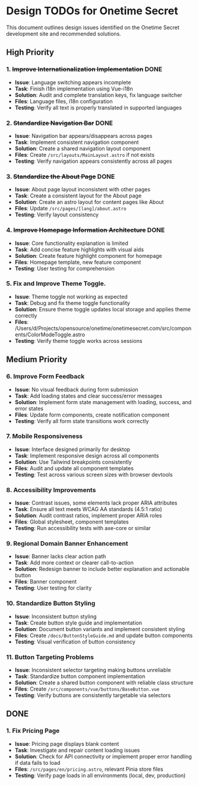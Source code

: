 # Design TODOs for Onetime Secret

This document outlines design issues identified on the Onetime Secret development site and recommended solutions.

## High Priority


### 1. ~~Improve Internationalization Implementation~~ DONE
- **Issue**: Language switching appears incomplete
- **Task**: Finish i18n implementation using Vue-i18n
- **Solution**: Audit and complete translation keys, fix language switcher
- **Files**: Language files, i18n configuration
- **Testing**: Verify all text is properly translated in supported languages

### 2. ~~Standardize Navigation Bar~~ DONE
- **Issue**: Navigation bar appears/disappears across pages
- **Task**: Implement consistent navigation component
- **Solution**: Create a shared navigation layout component
- **Files**: Create `/src/layouts/MainLayout.astro` if not exists
- **Testing**: Verify navigation appears consistently across all pages

### 3. ~~Standardize the About Page~~ DONE
- **Issue**: About page layout inconsistent with other pages
- **Task**: Create a consistent layout for the About page
- **Solution**: Create an astro layout for content pages like About
- **Files**: Update `/src/pages/[lang]/about.astro`
- **Testing**: Verify layout consistency

### 4. ~~Improve Homepage Information Architecture~~ DONE
- **Issue**: Core functionality explanation is limited
- **Task**: Add concise feature highlights with visual aids
- **Solution**: Create feature highlight component for homepage
- **Files**: Homepage template, new feature component
- **Testing**: User testing for comprehension


### 5. Fix and Improve Theme Toggle.
- **Issue**: Theme toggle not working as expected
- **Task**: Debug and fix theme toggle functionality
- **Solution**: Ensure theme toggle updates local storage and applies theme correctly
- **Files**: /Users/d/Projects/opensource/onetime/onetimesecret.com/src/components/ColorModeToggle.astro
- **Testing**: Verify theme toggle works across sessions

## Medium Priority

### 6. Improve Form Feedback
- **Issue**: No visual feedback during form submission
- **Task**: Add loading states and clear success/error messages
- **Solution**: Implement form state management with loading, success, and error states
- **Files**: Update form components, create notification component
- **Testing**: Verify all form state transitions work correctly

### 7. Mobile Responsiveness
- **Issue**: Interface designed primarily for desktop
- **Task**: Implement responsive design across all components
- **Solution**: Use Tailwind breakpoints consistently
- **Files**: Audit and update all component templates
- **Testing**: Test across various screen sizes with browser devtools

### 8. Accessibility Improvements
- **Issue**: Contrast issues, some elements lack proper ARIA attributes
- **Task**: Ensure all text meets WCAG AA standards (4.5:1 ratio)
- **Solution**: Audit contrast ratios, implement proper ARIA roles
- **Files**: Global stylesheet, component templates
- **Testing**: Run accessibility tests with axe-core or similar

### 9. Regional Domain Banner Enhancement
- **Issue**: Banner lacks clear action path
- **Task**: Add more context or clearer call-to-action
- **Solution**: Redesign banner to include better explanation and actionable button
- **Files**: Banner component
- **Testing**: User testing for clarity

### 10. Standardize Button Styling
- **Issue**: Inconsistent button styling
- **Task**: Create button style guide and implementation
- **Solution**: Document button variants and implement consistent styling
- **Files**: Create `/docs/ButtonStyleGuide.md` and update button components
- **Testing**: Visual verification of button consistency

### 11. Button Targeting Problems
- **Issue**: Inconsistent selector targeting making buttons unreliable
- **Task**: Standardize button component implementation
- **Solution**: Create a shared button component with reliable class structure
- **Files**: Create `/src/components/vue/buttons/BaseButton.vue`
- **Testing**: Verify buttons are consistently targetable via selectors

## DONE

### 1. Fix Pricing Page
- **Issue**: Pricing page displays blank content
- **Task**: Investigate and repair content loading issues
- **Solution**: Check for API connectivity or implement proper error handling if data fails to load
- **Files**: `/src/pages/en/pricing.astro`, relevant Pinia store files
- **Testing**: Verify page loads in all environments (local, dev, production)
